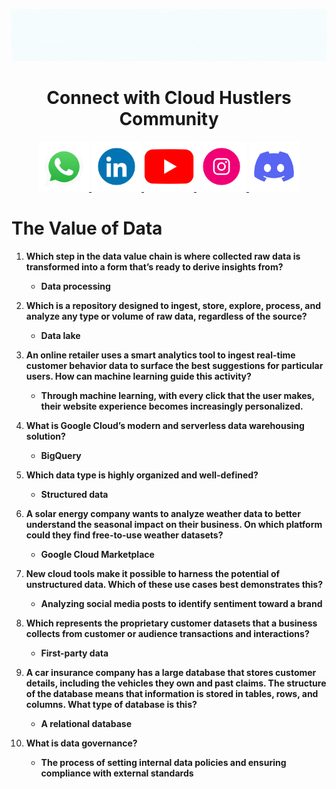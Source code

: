 ![API Gateway Banner](https://raw.githubusercontent.com/Cloud-Hustlers/content/f9a8642976ea21cd234c91239431e41f05264842/gif/12.gif)

<div align="center">
  
# Connect with Cloud Hustlers Community
</div>

<p align="center">
  <a href="https://whatsapp.cloudhustlers.in" target="_blank">
    <img src="https://raw.githubusercontent.com/Cloud-Hustlers/content/main/gif/whatsapp.gif" alt="WhatsApp" width="80">
  </a>
  <a href="https://in.linkedin.com/company/cloud-hustlers" target="_blank">
    <img src="https://raw.githubusercontent.com/Cloud-Hustlers/content/main/gif/linkedin%20gif.gif" alt="LinkedIn" width="80">
  </a>
  <a href="https://www.youtube.com/@CloudHustlers" target="_blank">
    <img src="https://raw.githubusercontent.com/Cloud-Hustlers/content/main/gif/youtube.png" alt="Youtube" width="80">
  </a>
  <a href="https://instagram.com/cloud_hustlers" target="_blank">
    <img src="https://raw.githubusercontent.com/Cloud-Hustlers/content/main/gif/insta.gif" alt="Instagram" width="80">
  </a>
  <a href="https://discord.gg/MdbVq7BJNd" target="_blank">
    <img src="https://raw.githubusercontent.com/Cloud-Hustlers/content/main/gif/discord.gif" alt="GitHub" width="80">
  </a>
</p>

# The Value of Data

1. **Which step in the data value chain is where collected raw data is transformed into a form that’s ready to derive insights from?**

   - **Data processing**

2. **Which is a repository designed to ingest, store, explore, process, and analyze any type or volume of raw data, regardless of the source?**

   - **Data lake**

3. **An online retailer uses a smart analytics tool to ingest real-time customer behavior data to surface the best suggestions for particular users. How can machine learning guide this activity?**

   - **Through machine learning, with every click that the user makes, their website experience becomes increasingly personalized.**

4. **What is Google Cloud’s modern and serverless data warehousing solution?**

   - **BigQuery**

5. **Which data type is highly organized and well-defined?**

   - **Structured data**

6. **A solar energy company wants to analyze weather data to better understand the seasonal impact on their business. On which platform could they find free-to-use weather datasets?**

   - **Google Cloud Marketplace**

7. **New cloud tools make it possible to harness the potential of unstructured data. Which of these use cases best demonstrates this?**

   - **Analyzing social media posts to identify sentiment toward a brand**

8. **Which represents the proprietary customer datasets that a business collects from customer or audience transactions and interactions?**

   - **First-party data**

9. **A car insurance company has a large database that stores customer details, including the vehicles they own and past claims. The structure of the database means that information is stored in tables, rows, and columns. What type of database is this?**

   - **A relational database**

10. **What is data governance?**

    - **The process of setting internal data policies and ensuring compliance with external standards**
